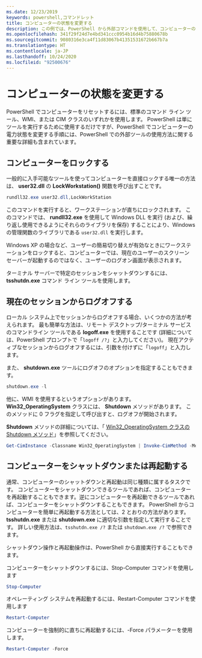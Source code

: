 ```yaml
---
ms.date: 12/23/2019
keywords: powershell,コマンドレット
title: コンピューターの状態を変更する
description: この例では、PowerShell から外部コマンドを使用して、コンピューターの構成を管理する方法を示します。
ms.openlocfilehash: 341f29f24d7e4bd341ccc0954b16d4b75880678b
ms.sourcegitcommit: 9080316e3ca4f11d83067b41351531672b667b7a
ms.translationtype: HT
ms.contentlocale: ja-JP
ms.lasthandoff: 10/24/2020
ms.locfileid: "92500676"
---
```

# <a name="changing-computer-state"></a>コンピューターの状態を変更する

PowerShell でコンピューターをリセットするには、標準のコマンド ライン ツール、WMI、または CIM クラスのいずれかを使用します。
PowerShell は単にツールを実行するために使用するだけですが、PowerShell でコンピューターの電力状態を変更する手順には、PowerShell での外部ツールの使用方法に関する重要な詳細も含まれています。

## <a name="locking-a-computer"></a>コンピューターをロックする

一般的に入手可能なツールを使ってコンピューターを直接ロックする唯一の方法は、 **user32.dll** の **LockWorkstation()** 関数を呼び出すことです。

```powershell
rundll32.exe user32.dll,LockWorkStation
```

このコマンドを実行すると、ワークステーションが直ちにロックされます。 このコマンドでは、 **rundll32.exe** を使用して Windows DLL を実行 (および、繰り返し使用できるようにそれらのライブラリを保存) することにより、Windows の管理関数のライブラリである `user32.dll` を実行します。

Windows XP の場合など、ユーザーの簡易切り替えが有効なときにワークステーションをロックすると、コンピューターでは、現在のユーザーのスクリーン セーバーが起動するのではなく、ユーザーのログオン画面が表示されます。

ターミナル サーバーで特定のセッションをシャットダウンするには、 **tsshutdn.exe** コマンド ライン ツールを使用します。

## <a name="logging-off-the-current-session"></a>現在のセッションからログオフする

ローカル システム上でセッションからログオフする場合、いくつかの方法が考えられます。 最も簡単な方法は、リモート デスクトップ/ターミナル サービスのコマンドライン ツールである **logoff.exe** を使用することです (詳細については、PowerShell プロンプトで「`logoff /?`」と入力してください)。 現在アクティブなセッションからログオフするには、引数を付けずに「`logoff`」と入力します。

また、 **shutdown.exe** ツールにログオフのオプションを指定することもできます。

```powershell
shutdown.exe -l
```

他に、WMI を使用するというオプションがあります。 **Win32_OperatingSystem** クラスには、 **Shutdown** メソッドがあります。
このメソッドに 0 フラグを指定して呼び出すと、ログオフが開始されます。

**Shutdown** メソッドの詳細については、「 [Win32_OperatingSystem クラスの Shutdown メソッド](/windows/win32/cimwin32prov/shutdown-method-in-class-win32-operatingsystem)」を参照してください。

```powershell
Get-CimInstance -Classname Win32_OperatingSystem | Invoke-CimMethod -MethodName Shutdown
```

## <a name="shutting-down-or-restarting-a-computer"></a>コンピューターをシャットダウンまたは再起動する

通常、コンピューターのシャットダウンと再起動は同じ種類に属するタスクです。 コンピューターをシャットダウンできるツールであれば、コンピューターを再起動することもできます。逆にコンピューターを再起動できるツールであれば、コンピューターをシャットダウンすることもできます。 PowerShell からコンピューターを簡単に再起動する方法としては、2 とおりの方法があります。 **tsshutdn.exe** または **shutdown.exe** に適切な引数を指定して実行することです。 詳しい使用方法は、`tsshutdn.exe /?` または `shutdown.exe /?` で参照できます。

シャットダウン操作と再起動操作は、PowerShell から直接実行することもできます。

コンピューターをシャットダウンするには、Stop-Computer コマンドを使用します

```powershell
Stop-Computer
```

オペレーティング システムを再起動するには、Restart-Computer コマンドを使用します

```powershell
Restart-Computer
```

コンピューターを強制的に直ちに再起動するには、-Force パラメーターを使用します。

```powershell
Restart-Computer -Force
```

